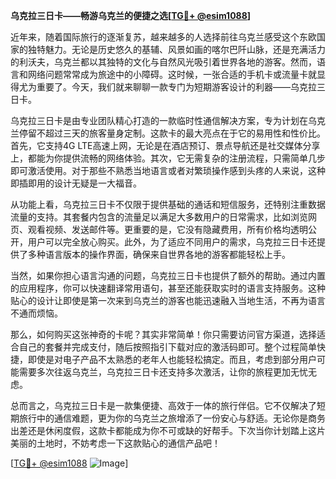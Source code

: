 **乌克拉三日卡——畅游乌克兰的便捷之选[[TG💪+ @esim1088](https://t.me/s/esim1088)]**

近年来，随着国际旅行的逐渐复苏，越来越多的人选择前往乌克兰感受这个东欧国家的独特魅力。无论是历史悠久的基辅、风景如画的喀尔巴阡山脉，还是充满活力的利沃夫，乌克兰都以其独特的文化与自然风光吸引着世界各地的游客。然而，语言和网络问题常常成为旅途中的小障碍。这时候，一张合适的手机卡或流量卡就显得尤为重要了。今天，我们就来聊聊一款专门为短期游客设计的利器——乌克拉三日卡。

乌克拉三日卡是由专业团队精心打造的一款临时性通信解决方案，专为计划在乌克兰停留不超过三天的旅客量身定制。这款卡的最大亮点在于它的易用性和性价比。首先，它支持4G LTE高速上网，无论是在酒店预订、景点导航还是社交媒体分享上，都能为你提供流畅的网络体验。其次，它无需复杂的注册流程，只需简单几步即可激活使用。对于那些不熟悉当地语言或者对繁琐操作感到头疼的人来说，这种即插即用的设计无疑是一大福音。

从功能上看，乌克拉三日卡不仅限于提供基础的通话和短信服务，还特别注重数据流量的支持。其套餐内包含的流量足以满足大多数用户的日常需求，比如浏览网页、观看视频、发送邮件等。更重要的是，它没有隐藏费用，所有价格均透明公开，用户可以完全放心购买。此外，为了适应不同用户的需求，乌克拉三日卡还提供了多种语言版本的操作界面，确保来自世界各地的游客都能轻松上手。

当然，如果你担心语言沟通的问题，乌克拉三日卡也提供了额外的帮助。通过内置的应用程序，你可以快速翻译常用语句，甚至还能获取实时的语言支持服务。这种贴心的设计让即使是第一次来到乌克兰的游客也能迅速融入当地生活，不再为语言不通而烦恼。

那么，如何购买这张神奇的卡呢？其实非常简单！你只需要访问官方渠道，选择适合自己的套餐并完成支付，随后按照指引下载对应的激活码即可。整个过程简单快捷，即使是对电子产品不太熟悉的老年人也能轻松搞定。而且，考虑到部分用户可能需要多次往返乌克兰，乌克拉三日卡还支持多次激活，让你的旅程更加无忧无虑。

总而言之，乌克拉三日卡是一款集便捷、高效于一体的旅行伴侣。它不仅解决了短期旅行中的通信难题，更为你的乌克兰之旅增添了一份安心与舒适。无论你是商务出差还是休闲度假，这款卡都能成为你不可或缺的好帮手。下次当你计划踏上这片美丽的土地时，不妨考虑一下这款贴心的通信产品吧！

[[TG💪+ @esim1088](https://t.me/s/esim1088) ![Image](https://i.postimg.cc/4NQfJmqS/Snipaste-2025-05-13-00-14-12.png)]